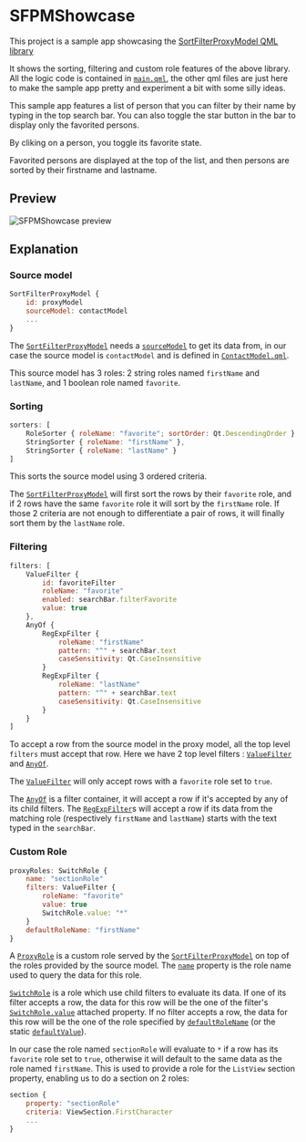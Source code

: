 # SFPMShowcase
This project is a sample app showcasing the [SortFilterProxyModel QML library](https://github.com/oKcerG/SortFilterProxyModel/)

It shows the sorting, filtering and custom role features of the above library.
All the logic code is contained in [`main.qml`](main.qml), the other qml files are just here to make the sample app pretty and experiment a bit with some silly ideas.

This sample app features a list of person that you can filter by their name by typing in the top search bar.
You can also toggle the star button in the bar to display only the favorited persons.

By cliking on a person, you toggle its favorite state.

Favorited persons are displayed at the top of the list, and then persons are sorted by their firstname and lastname.

## Preview
![SFPMShowcase preview](https://i.imgur.com/aM5m63o.gif)

## Explanation
### Source model
```qml
SortFilterProxyModel {
    id: proxyModel
    sourceModel: contactModel
    ...
}
```
The [`SortFilterProxyModel`](https://okcerg.github.io/SortFilterProxyModel/qml-sortfilterproxymodel.html) needs a [`sourceModel`](https://okcerg.github.io/SortFilterProxyModel/qml-sortfilterproxymodel.html#sourceModel-prop) to get its data from, in our case the source model is `contactModel` and is defined in [`ContactModel.qml`](ContactModel.qml).

This source model has 3 roles: 2 string roles named `firstName` and `lastName`, and 1 boolean role named `favorite`.

### Sorting
```qml
sorters: [
    RoleSorter { roleName: "favorite"; sortOrder: Qt.DescendingOrder },
    StringSorter { roleName: "firstName" },
    StringSorter { roleName: "lastName" }
]
```
This sorts the source model using 3 ordered criteria.

The [`SortFilterProxyModel`](https://okcerg.github.io/SortFilterProxyModel/qml-sortfilterproxymodel.html) will first sort the rows by their `favorite` role, and if 2 rows have the same `favorite` role it will sort by the `firstName` role. If those 2 criteria are not enough to differentiate a pair of rows, it will finally sort them by the `lastName` role.

### Filtering
```qml
filters: [
    ValueFilter {
        id: favoriteFilter
        roleName: "favorite"
        enabled: searchBar.filterFavorite
        value: true
    },
    AnyOf {
        RegExpFilter {
            roleName: "firstName"
            pattern: "^" + searchBar.text
            caseSensitivity: Qt.CaseInsensitive
        }
        RegExpFilter {
            roleName: "lastName"
            pattern: "^" + searchBar.text
            caseSensitivity: Qt.CaseInsensitive
        }
    }
]
```
To accept a row from the source model in the proxy model, all the top level `filters` must accept that row.
Here we have 2 top level filters : [`ValueFilter`](https://okcerg.github.io/SortFilterProxyModel/qml-valuefilter.html) and [`AnyOf`](https://okcerg.github.io/SortFilterProxyModel/qml-anyof.html).

The [`ValueFilter`](https://okcerg.github.io/SortFilterProxyModel/qml-valuefilter.html) will only accept rows with a `favorite` role set to `true`.

The [`AnyOf`](https://okcerg.github.io/SortFilterProxyModel/qml-anyof.html) is a filter container, it will accept a row if it's accepted by any of its child filters.
The [`RegExpFilter`](https://okcerg.github.io/SortFilterProxyModel/qml-regexpfilter.html)s will accept a row if its data from the matching role (respectively `firstName` and `lastName`) starts with the text typed in the `searchBar`.

### Custom Role
```qml
proxyRoles: SwitchRole {
    name: "sectionRole"
    filters: ValueFilter {
        roleName: "favorite"
        value: true
        SwitchRole.value: "*"
    }
    defaultRoleName: "firstName"
}
```
A [`ProxyRole`](https://okcerg.github.io/SortFilterProxyModel/qml-proxyrole.html) is a custom role served by the [`SortFilterProxyModel`](https://okcerg.github.io/SortFilterProxyModel/qml-sortfilterproxymodel.html) on top of the roles provided by the source model. The [`name`](https://okcerg.github.io/SortFilterProxyModel/qml-proxyrole.html#name-prop) property is the role name used to query the data for this role.

[`SwitchRole`](https://okcerg.github.io/SortFilterProxyModel/qml-switchrole.html) is a role which use child filters to evaluate its data. If one of its filter accepts a row, the data for this row will be the one of the filter's [`SwitchRole.value`](https://okcerg.github.io/SortFilterProxyModel/qml-switchrole.html#value-attached-prop) attached property.
If no filter accepts a row, the data for this row will be the one of the role specified by [`defaultRoleName`](https://okcerg.github.io/SortFilterProxyModel/qml-switchrole.html#defaultRoleName-prop) (or the static [`defaultValue`](https://okcerg.github.io/SortFilterProxyModel/qml-switchrole.html#defaultValue-prop)).

In our case the role named `sectionRole` will evaluate to `*` if a row has its `favorite` role set to `true`, otherwise it will default to the same data as the role named `firstName`.
This is used to provide a role for the `ListView` section property, enabling us to do a section on 2 roles:

```qml
section {
    property: "sectionRole"
    criteria: ViewSection.FirstCharacter
    ...
}
```
